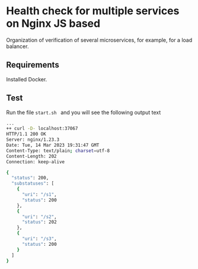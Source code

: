 # Health check for multiple services on Nginx JS based

Organization of verification of several microservices, for example, for a load balancer.

## Requirements

Installed Docker.

## Test

Run the file `start.sh ` and you will see the following output text

```bash
...
++ curl -D- localhost:37067
HTTP/1.1 200 OK
Server: nginx/1.23.3
Date: Tue, 14 Mar 2023 19:31:47 GMT
Content-Type: text/plain; charset=utf-8
Content-Length: 202
Connection: keep-alive

{
  "status": 200,
  "substatuses": [
    {
      "uri": "/s1",
      "status": 200
    },
    {
      "uri": "/s2",
      "status": 202
    },
    {
      "uri": "/s3",
      "status": 200
    }
  ]
}
```
